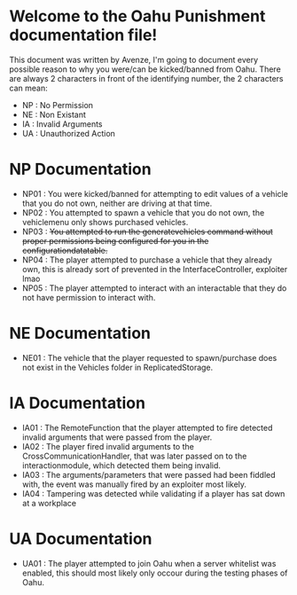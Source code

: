 # Welcome to the Oahu Punishment documentation file!

This document was written by Avenze, I'm going to document every possible reason to why you were/can be kicked/banned from Oahu. There are always 2 characters in front of the identifying number, the 2 characters can mean:

- NP : No Permission
- NE : Non Existant
- IA : Invalid Arguments
- UA : Unauthorized Action

# NP Documentation

- NP01 : You were kicked/banned for attempting to edit values of a vehicle that you do not own, neither are driving at that time.
- NP02 : You attempted to spawn a vehicle that you do not own, the vehiclemenu only shows purchased vehicles.
- NP03 : ~~You attempted to run the generatevehicles command without proper permissions being configured for you in the configurationdatatable.~~
- NP04 : The player attempted to purchase a vehicle that they already own, this is already sort of prevented in the InterfaceController, exploiter lmao
- NP05 : The player attempted to interact with an interactable that they do not have permission to interact with.

# NE Documentation

- NE01 : The vehicle that the player requested to spawn/purchase does not exist in the Vehicles folder in ReplicatedStorage.

# IA Documentation

- IA01 : The RemoteFunction that the player attempted to fire detected invalid arguments that were passed from the player.
- IA02 : The player fired invalid arguments to the CrossCommunicationHandler, that was later passed on to the interactionmodule, which detected them being invalid.
- IA03 : The arguments/parameters that were passed had been fiddled with, the event was manually fired by an exploiter most likely.
- IA04 : Tampering was detected while validating if a player has sat down at a workplace

# UA Documentation

- UA01 : The player attempted to join Oahu when a server whitelist was enabled, this should most likely only occour during the testing phases of Oahu.
